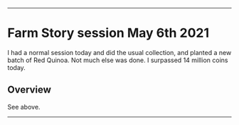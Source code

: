 
***

# Farm Story session May 6th 2021

I had a normal session today and did the usual collection, and planted a new batch of Red Quinoa. Not much else was done. I surpassed 14 million coins today.

## Overview

See above.

***
